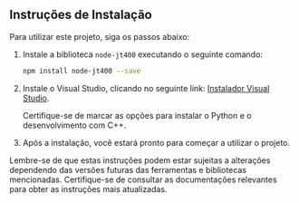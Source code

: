 ## Instruções de Instalação

Para utilizar este projeto, siga os passos abaixo:

1. Instale a biblioteca `node-jt400` executando o seguinte comando:

    ```bash
    npm install node-jt400 --save
    ```

2. Instale o Visual Studio, clicando no seguinte link: [Instalador Visual Studio](https://visualstudio.microsoft.com/pt-br/thank-you-downloading-visual-studio/?sku=Community&channel=Release&version=VS2022&source=VSLandingPage&cid=2030&workload=dotnet-dotnetwebcloud&passive=false#dotnet).

   Certifique-se de marcar as opções para instalar o Python e o desenvolvimento com C++.

3. Após a instalação, você estará pronto para começar a utilizar o projeto.

Lembre-se de que estas instruções podem estar sujeitas a alterações dependendo das versões futuras das ferramentas e bibliotecas mencionadas. Certifique-se de consultar as documentações relevantes para obter as instruções mais atualizadas.
